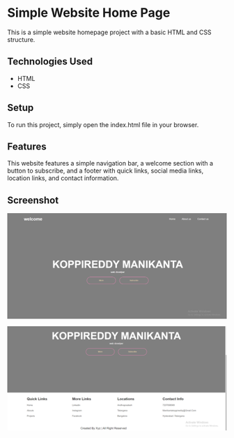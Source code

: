 # Simple Website Home Page

This is a simple website homepage project with a basic HTML and CSS structure.

## Technologies Used
* HTML
* CSS

## Setup

To run this project, simply open the index.html file in your browser.

## Features

This website features a simple navigation bar, a welcome section with a button to subscribe, and a footer with quick links, social media links, location links, and contact information.


## Screenshot
![calcscreen](Screenshot.png)

![calcscreen](Screenshot2.png)
